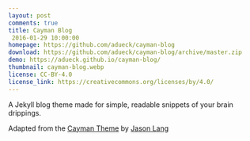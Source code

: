 ```yaml
---
layout: post
comments: true
title: Cayman Blog
 2016-01-29 10:00:00
homepage: https://github.com/adueck/cayman-blog
download: https://github.com/adueck/cayman-blog/archive/master.zip
demo: https://adueck.github.io/cayman-blog/
thumbnail: cayman-blog.webp
license: CC-BY-4.0
license_link: https://creativecommons.org/licenses/by/4.0/
---
```


A Jekyll blog theme made for simple, readable snippets of your brain drippings.

Adapted from the [Cayman Theme](https://github.com/jasonlong/cayman-theme) by [Jason Lang](https://github.com/jasonlong)
